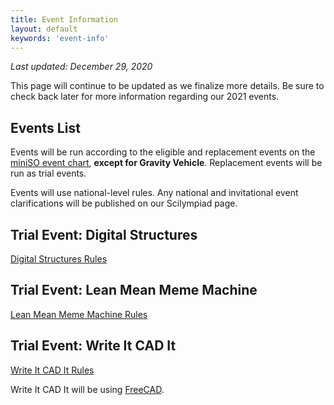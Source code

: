 ```yaml
---
title: Event Information
layout: default
keywords: 'event-info'
---
```


*Last updated: December 29, 2020*

This page will continue to be updated as we finalize more details. Be sure to check back later for more information regarding our 2021 events.

## Events List

Events will be run according to the eligible and replacement events on the [miniSO event chart](https://www.soinc.org/sites/default/files/uploaded_files/2021_MiniEvents_090820.pdf), **except for Gravity Vehicle**. Replacement events will be run as trial events.

Events will use national-level rules. Any national and invitational event clarifications will be published on our Scilympiad page.

## Trial Event: Digital Structures

[Digital Structures Rules](docs/DigitalStructuresRules.pdf)

## Trial Event: Lean Mean Meme Machine

[Lean Mean Meme Machine Rules](docs/LeanMeanMemeMachineRules.pdf)

## Trial Event: Write It CAD It

[Write It CAD It Rules](docs/WriteItCadItRules.pdf) 

Write It CAD It will be using [FreeCAD](https://www.freecadweb.org/).